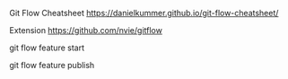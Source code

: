 

Git Flow Cheatsheet
https://danielkummer.github.io/git-flow-cheatsheet/

Extension
https://github.com/nvie/gitflow


git flow feature start

git flow feature publish


